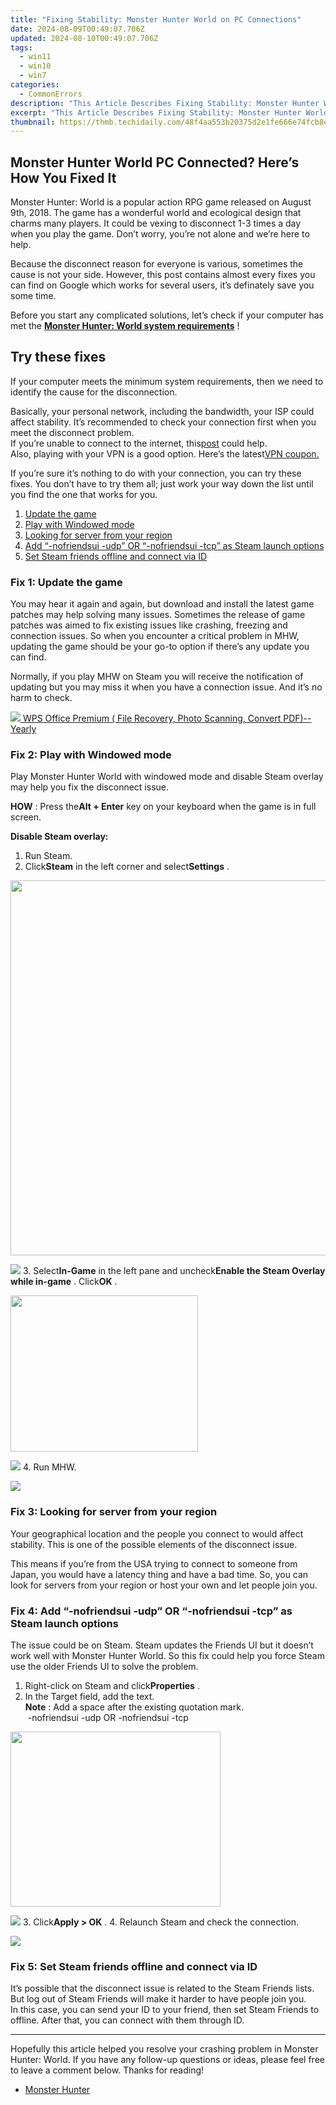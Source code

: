 ```yaml
---
title: "Fixing Stability: Monster Hunter World on PC Connections"
date: 2024-08-09T00:49:07.706Z
updated: 2024-08-10T00:49:07.706Z
tags:
  - win11
  - win10
  - win7
categories:
  - CommonErrors
description: "This Article Describes Fixing Stability: Monster Hunter World on PC Connections"
excerpt: "This Article Describes Fixing Stability: Monster Hunter World on PC Connections"
thumbnail: https://thmb.techidaily.com/48f4aa553b20375d2e1fe666e74fcb8eb031257aa3408ce619e341568a63ddba.jpg
---
```


## Monster Hunter World PC Connected? Here’s How You Fixed It

Monster Hunter: World is a popular action RPG game released on August 9th, 2018\. The game has a wonderful world and ecological design that charms many players. It could be vexing to disconnect 1-3 times a day when you play the game. Don’t worry, you’re not alone and we’re here to help.

 Because the disconnect reason for everyone is various, sometimes the cause is not your side. However, this post contains almost every fixes you can find on Google which works for several users, it’s definately save you some time.

 Before you start any complicated solutions, let’s check if your computer has met the **[Monster Hunter: World system requirements](https://tools.techidaily.com/drivereasy/download/)**  !

## Try these fixes

 If your computer meets the minimum system requirements, then we need to identify the cause for the disconnection.

 Basically, your personal network, including the bandwidth, your ISP could affect stability. It’s recommended to check your connection first when you meet the disconnect problem.  
 If you’re unable to connect to the internet, this[post](https://tools.techidaily.com/drivereasy/download/) could help.  
 Also, playing with your VPN is a good option. Here’s the latest[VPN coupon.](https://tools.techidaily.com/drivereasy/download/)

 If you’re sure it’s nothing to do with your connection, you can try these fixes. You don’t have to try them all; just work your way down the list until you find the one that works for you.

1. [Update the game](https://tools.techidaily.com/drivereasy/download/)
2. [Play with Windowed mode](https://tools.techidaily.com/drivereasy/download/)
3. [Looking for server from your region](https://tools.techidaily.com/drivereasy/download/)
4. [Add “-nofriendsui -udp” OR “-nofriendsui -tcp” as Steam launch options](https://tools.techidaily.com/drivereasy/download/)
5. [Set Steam friends offline and connect via ID](https://tools.techidaily.com/drivereasy/download/)

### Fix 1: Update the game

 You may hear it again and again, but download and install the latest game patches may help solving many issues. Sometimes the release of game patches was aimed to fix existing issues like crashing, freezing and connection issues. So when you encounter a critical problem in MHW, updating the game should be your go-to option if there’s any update you can find.

 Normally, if you play MHW on Steam you will receive the notification of updating but you may miss it when you have a connection issue. And it’s no harm to check.

<!-- affiliate ads begin -->
<a href="https://secure.2checkout.com/order/checkout.php?PRODS=38729081&QTY=1&AFFILIATE=108875&CART=1"><img src="https://website-prod.cache.wpscdn.com/img/wps-spreadsheet-free-excel-editor-online-offline-1x.93e269d.png" border="0">
WPS Office Premium ( File Recovery, Photo Scanning, Convert PDF)--Yearly</a>
<!-- affiliate ads end -->
### Fix 2: Play with Windowed mode

 Play Monster Hunter World with windowed mode and disable Steam overlay may help you fix the disconnect issue.

**HOW** : Press the**Alt + Enter** key on your keyboard when the game is in full screen.

**Disable Steam overlay:**

1. Run Steam.
2. Click**Steam** in the left corner and select**Settings** .  
<!-- affiliate ads begin -->
<a href="https://turtlebeachus.sjv.io/c/5597632/1988416/23719" target="_top" id="1988416"><img src="//a.impactradius-go.com/display-ad/23719-1988416" border="0" alt="" width="600" height="600"/></a><img height="0" width="0" src="https://imp.pxf.io/i/5597632/1988416/23719" style="position:absolute;visibility:hidden;" border="0" />
<!-- affiliate ads end -->
![](https://images.drivereasy.com/wp-content/uploads/2019/12/s1.jpg)
3. Select**In-Game** in the left pane and uncheck**Enable the Steam Overlay while in-game** . Click**OK** .  
<!-- affiliate ads begin -->
<a href="https://bluettius.sjv.io/c/5597632/2027209/17108" target="_top" id="2027209"><img src="//a.impactradius-go.com/display-ad/17108-2027209" border="0" alt="" width="300" height="250"/></a><img height="0" width="0" src="https://imp.pxf.io/i/5597632/2027209/17108" style="position:absolute;visibility:hidden;" border="0" />
<!-- affiliate ads end -->
![](https://images.drivereasy.com/wp-content/uploads/2019/12/s2.jpg)
4. Run MHW.

<!-- affiliate ads begin -->
<a href="https://estore.winxdvd.com/order/checkout.php?PRODS=12653808&QTY=1&AFFILIATE=108875&CART=1"><img src="https://www.winxdvd.com/affiliate/new-banner/wt-500x500.jpg" border="0"></a>
<!-- affiliate ads end -->
### Fix 3: Looking for server from your region

 Your geographical location and the people you connect to would affect stability. This is one of the possible elements of the disconnect issue.

 This means if you’re from the USA trying to connect to someone from Japan, you would have a latency thing and have a bad time. So, you can look for servers from your region or host your own and let people join you.

### Fix 4: Add “-nofriendsui -udp” OR “-nofriendsui -tcp” as Steam launch options

 The issue could be on Steam. Steam updates the Friends UI but it doesn’t work well with Monster Hunter World. So this fix could help you force Steam use the older Friends UI to solve the problem.

1. Right-click on Steam and click**Properties** .
2. In the Target field, add the text.  
**Note** : Add a space after the existing quotation mark.  
  -nofriendsui -udp   OR   -nofriendsui -tcp  

<!-- affiliate ads begin -->
<a href="https://laganoo.pxf.io/c/5597632/1657397/16446" target="_top" id="1657397"><img src="//a.impactradius-go.com/display-ad/16446-1657397" border="0" alt="" width="336" height="280"/></a><img height="0" width="0" src="https://imp.pxf.io/i/5597632/1657397/16446" style="position:absolute;visibility:hidden;" border="0" />
<!-- affiliate ads end -->
![](https://images.drivereasy.com/wp-content/uploads/2019/12/mhw.jpg)
3. Click**Apply > OK** .
4. Relaunch Steam and check the connection.

<!-- affiliate ads begin -->
<a href="https://secure.2checkout.com/order/checkout.php?PRODS=3727260&QTY=1&AFFILIATE=108875&CART=1"><img src="http://www.aiseesoft.com/avangate/30p/banner.jpg" border="0"></a>
<!-- affiliate ads end -->
### Fix 5: Set Steam friends offline and connect via ID

 It’s possible that the disconnect issue is related to the Steam Friends lists. But log out of Steam Friends will make it harder to have people join you.  
 In this case, you can send your ID to your friend, then set Steam Friends to offline. After that, you can connect with them through ID.

---

 Hopefully this article helped you resolve your crashing problem in Monster Hunter: World. If you have any follow-up questions or ideas, please feel free to leave a comment below. Thanks for reading!

* [Monster Hunter](https://tools.techidaily.com/drivereasy/download/)

<ins class="adsbygoogle"
     style="display:block"
     data-ad-format="autorelaxed"
     data-ad-client="ca-pub-7571918770474297"
     data-ad-slot="1223367746"></ins>



<ins class="adsbygoogle"
     style="display:block"
     data-ad-client="ca-pub-7571918770474297"
     data-ad-slot="8358498916"
     data-ad-format="auto"
     data-full-width-responsive="true"></ins>
